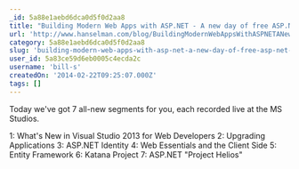 ```yaml
---
_id: 5a88e1aebd6dca0d5f0d2aa8
title: "Building Modern Web Apps with ASP.NET - A new day of free ASP.NET Training for 2014"
url: 'http://www.hanselman.com/blog/BuildingModernWebAppsWithASPNETANewDayOfFreeASPNETTrainingFor2014.aspx'
category: 5a88e1aebd6dca0d5f0d2aa8
slug: 'building-modern-web-apps-with-asp-net-a-new-day-of-free-asp-net-training-for-2014-2'
user_id: 5a83ce59d6eb0005c4ecda2c
username: 'bill-s'
createdOn: '2014-02-22T09:25:07.000Z'
tags: []
---
```


Today we've got 7 all-new segments for you, each recorded live at the MS Studios.

1: What's New in Visual Studio 2013 for Web Developers
2: Upgrading Applications
3: ASP.NET Identity
4: Web Essentials and the Client Side
5: Entity Framework
6: Katana Project
7: ASP.NET "Project Helios"
